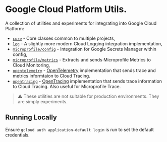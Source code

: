 # Google Cloud Platform Utils. #

A collection of utilities and experiments for integrating into Google Cloud Platform:

* [`core`](/core) - Core classes common to multiple projects,
* [`log`](/log) - A slightly more modern Cloud Logging integration implementation,
* [`microprofile/config`](/microprofile/config) - Integration for Google Secrets Manager within config,
* [`microprofile/metrics`](/microprofile/metrics) - Extracts and sends Microprofile Metrics to Cloud Monitoring,
* [`opentelemetry`](/opentelemetry) - [OpenTelemetry](https://opentelemetry.io) implementation that sends trace and metrics informtaion to Cloud Tracing.
* [`opentracing`](/opentracing) - [OpenTracing](https://opentracing.io) implementation that sends trace information to Cloud Tracing. Also useful for Microprofile Trace.

> :warning: These utilities are not suitable for production environments. They are simply experiments.

## Running Locally ##

Ensure `gcloud auth application-default login` is run to set the default credentials.
